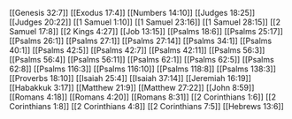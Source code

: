 [[Genesis 32:7]]
[[Exodus 17:4]]
[[Numbers 14:10]]
[[Judges 18:25]]
[[Judges 20:22]]
[[1 Samuel 1:10]]
[[1 Samuel 23:16]]
[[1 Samuel 28:15]]
[[2 Samuel 17:8]]
[[2 Kings 4:27]]
[[Job 13:15]]
[[Psalms 18:6]]
[[Psalms 25:17]]
[[Psalms 26:1]]
[[Psalms 27:1]]
[[Psalms 27:14]]
[[Psalms 34:1]]
[[Psalms 40:1]]
[[Psalms 42:5]]
[[Psalms 42:7]]
[[Psalms 42:11]]
[[Psalms 56:3]]
[[Psalms 56:4]]
[[Psalms 56:11]]
[[Psalms 62:1]]
[[Psalms 62:5]]
[[Psalms 62:8]]
[[Psalms 116:3]]
[[Psalms 116:10]]
[[Psalms 118:8]]
[[Psalms 138:3]]
[[Proverbs 18:10]]
[[Isaiah 25:4]]
[[Isaiah 37:14]]
[[Jeremiah 16:19]]
[[Habakkuk 3:17]]
[[Matthew 21:9]]
[[Matthew 27:22]]
[[John 8:59]]
[[Romans 4:18]]
[[Romans 4:20]]
[[Romans 8:31]]
[[2 Corinthians 1:6]]
[[2 Corinthians 1:8]]
[[2 Corinthians 4:8]]
[[2 Corinthians 7:5]]
[[Hebrews 13:6]]
